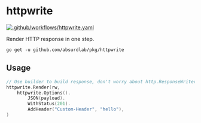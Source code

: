 # httpwrite

[![.github/workflows/httpwrite.yaml](https://github.com/absurdlab/pkg/actions/workflows/httpwrite.yaml/badge.svg)](https://github.com/absurdlab/pkg/actions/workflows/httpwrite.yaml)

Render HTTP response in one step.

```shell
go get -u github.com/absurdlab/pkg/httpwrite
```

## Usage

```go
// Use builder to build response, don't worry about http.ResponseWriter call orders.
httpwrite.Render(rw, 
    httpwrite.Options().
    	JSON(payload).
        WithStatus(201).
    	AddHeader("Custom-Header", "hello"),
)
```